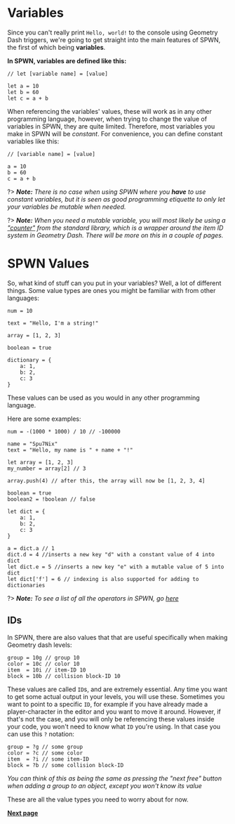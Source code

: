 # Variables

Since you can't really print `Hello, world!` to the console using Geometry Dash triggers, we're going to get straight into the main features of SPWN, the first of which being **variables**.

**In SPWN, variables are defined like this:**

```spwn
// let [variable name] = [value]

let a = 10
let b = 60
let c = a + b
```

When referencing the variables' values, these will work as in any other programming language, however, when trying to change the value of variables in SPWN, they are quite limited. Therefore, most variables you make in SPWN will be _constant_. For convenience, you can define constant variables like this:

```spwn
// [variable name] = [value]

a = 10
b = 60
c = a + b
```

?> _**Note:** There is no case when using SPWN where you **have** to use constant variables, but it is seen as good programming etiquette to only let your variables be mutable when needed._

?> _**Note:** When you need a mutable variable, you will most likely be using a ["counter"](./5counter.md) from the standard library, which is a wrapper around the item ID system in Geometry Dash. There will be more on this in a couple of pages._

# SPWN Values

So, what kind of stuff can you put in your variables? Well, a lot of different things.
Some value types are ones you might be familiar with from other languages:

```spwn
num = 10

text = "Hello, I'm a string!"

array = [1, 2, 3]

boolean = true

dictionary = {
    a: 1,
    b: 2,
    c: 3
}
```

These values can be used as you would in any other programming language.

Here are some examples:

```spwn
num = -(1000 * 1000) / 10 // -100000

name = "Spu7Nix"
text = "Hello, my name is " + name + "!"

let array = [1, 2, 3]
my_number = array[2] // 3

array.push(4) // after this, the array will now be [1, 2, 3, 4]

boolean = true
boolean2 = !boolean // false

let dict = {
    a: 1,
    b: 2,
    c: 3
}

a = dict.a // 1
dict.d = 4 //inserts a new key "d" with a constant value of 4 into dict
let dict.e = 5 //inserts a new key "e" with a mutable value of 5 into dict
let dict['f'] = 6 // indexing is also supported for adding to dictionaries
```

?> _**Note:** To see a list of all the operators in SPWN, go [here](../operators.md)_

## IDs

In SPWN, there are also values that that are useful specifically when making Geometry dash levels:

```spwn
group = 10g // group 10
color = 10c // color 10
item  = 10i // item-ID 10
block = 10b // collision block-ID 10
```

These values are called `ID`s, and are extremely essential. Any time you want to get some actual output in your levels, you will use these. Sometimes you want to point to a specific `ID`, for example if you have already made a player-character in the editor and you want to move it around. However, if that's not the case, and you will only be referencing these values inside your code, you won't need to know what `ID` you're using. In that case you can use this `?` notation:

```spwn
group = ?g // some group
color = ?c // some color
item  = ?i // some item-ID
block = ?b // some collision block-ID
```

_You can think of this as being the same as pressing the "next free" button when adding a group to an object, except you won't know its value_

These are all the value types you need to worry about for now.

[**Next page**](./2basic_triggers.md)
